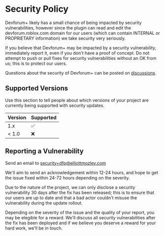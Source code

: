 # Security Policy

Devforum+ likely has a small chance of being impacted by security vulnerabilities, however since the plugin can read and edit the
devforum.roblox.com domain for our users (which can contain INTERNAL or PROPRIETARY information) we take security very seriously.

If you believe that Devforum+ may be impacted by a security vulnerability, immediately report it, even if you don't have
a proof of concept. Do not attempt to push or pull fixes for security vulnerabilities without an OK from us; this is to protect
our users.

Questions about the security of Devforum+ can be posted on [discussions](https://github.com/dfmeta/devforumplus/discussions).

## Supported Versions

Use this section to tell people about which versions of your project are
currently being supported with security updates.

| Version | Supported          |
| ------- | ------------------ |
| 1.x     | :white_check_mark: |
| < 1.0   | :x:                |

## Reporting a Vulnerability

Send an email to security+dfp@elliottmozley.com

We'll aim to send an acknowledgement within 12-24 hours, and hope to get the issue fixed within 24-72 hours depending on the severity.

Due to the nature of the project, we can only disclose a security vulnerability 30 days after the fix has been released; this is to
ensure that our users are up to date and that a bad actor couldn't misuse the vulnerability during the update rollout.

Depending on the severity of the issue and the quality of your report, you may be elegible for a reward.
We'll discuss all security vulnerabilities after the fix has been deployed and if we believe you deserve
a reward for your hard work, we'll be in touch.
